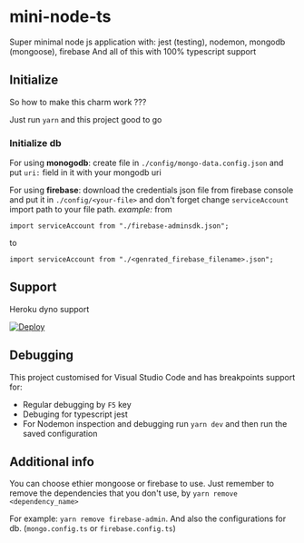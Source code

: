 # mini-node-ts
Super minimal node js application with: 
    jest (testing), 
    nodemon, 
    mongodb (mongoose), 
    firebase
And all of this with 100% typescript support

## Initialize
So how to make this charm work ???

Just run `yarn` and this project good to go

### Initialize db
For using **monogodb**: create file in `./config/mongo-data.config.json` and put `uri:` field in it with your mongodb uri

For using **firebase**: download the credentials json file from firebase console and put it in `./config/<your-file>` and don't forget change `serviceAccount` import path to your file path.
*example:* from 

`import serviceAccount from "./firebase-adminsdk.json";` 

to 

`import serviceAccount from "./<genrated_firebase_filename>.json";`

## Support
Heroku dyno support

[![Deploy](https://www.herokucdn.com/deploy/button.svg)](https://heroku.com/deploy?template=https://github.com/agnoam/mini-node-ts)


## Debugging
This project customised for Visual Studio Code and has breakpoints support for:
* Regular debugging by `F5` key
* Debuging for typescript jest
* For Nodemon inspection and debugging run `yarn dev` and then run the saved configuration

## Additional info
You can choose ethier mongoose or firebase to use. 
Just remember to remove the dependencies that you don't use, by `yarn remove <dependency_name>`

For example: `yarn remove firebase-admin`.
And also the configurations for db. (`mongo.config.ts` or `firebase.config.ts`)
